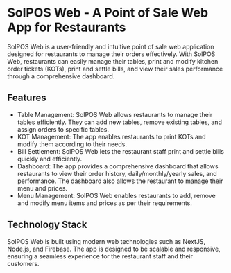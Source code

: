 # SolPOS Web - A Point of Sale Web App for Restaurants

SolPOS Web is a user-friendly and intuitive point of sale web application designed for restaurants to manage their orders effectively. With SolPOS Web, restaurants can easily manage their tables, print and modify kitchen order tickets (KOTs), print and settle bills, and view their sales performance through a comprehensive dashboard.
## Features

- Table Management: SolPOS Web allows restaurants to manage their tables efficiently. They can add new tables, remove existing tables, and assign orders to specific tables.
- KOT Management: The app enables restaurants to print KOTs and modify them according to their needs.
- Bill Settlement: SolPOS Web lets the restaurant staff print and settle bills quickly and efficiently.
- Dashboard: The app provides a comprehensive dashboard that allows restaurants to view their order history, daily/monthly/yearly sales, and performance. The dashboard also allows the restaurant to manage their menu and prices.
- Menu Management: SolPOS Web enables restaurants to add, remove and modify menu items and prices as per their requirements.

## Technology Stack

SolPOS Web is built using modern web technologies such as NextJS, Node.js, and Firebase. The app is designed to be scalable and responsive, ensuring a seamless experience for the restaurant staff and their customers.
